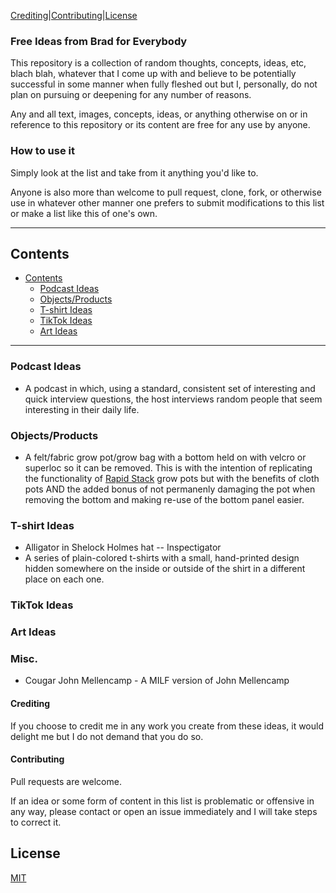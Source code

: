 [Crediting](#crediting)|[Contributing](#contributing)|[License](#license)
### Free Ideas from Brad for Everybody

This repository is a collection of random thoughts, concepts, ideas, etc, blach blah, whatever that I come up with and believe to be potentially successful in some manner when fully fleshed out but I, personally, do not plan on pursuing or deepening for any number of reasons. 

Any and all text, images, concepts, ideas, or anything otherwise on or in reference to this repository or its content are free for any use by anyone. 

### How to use it

Simply look at the list and take from it anything you'd like to. 

Anyone is also more than welcome to pull request, clone, fork, or otherwise  use in whatever other manner one prefers to submit modifications to this list or make a list like this of one's own. 

***
## Contents
- [Contents](#contents)
  - [Podcast Ideas](#podcast-ideas)
  - [Objects/Products](#objectsproducts)
  - [T-shirt Ideas](#t-shirt-ideas)
  - [TikTok Ideas](#tiktok-ideas)
  - [Art Ideas](#art-ideas)
  
  
***
### Podcast Ideas
* A podcast in which, using a standard, consistent set of interesting and quick interview questions, the host interviews random people that seem interesting in their daily life.

### Objects/Products
* A felt/fabric grow pot/grow bag with a bottom held on with velcro or superloc so it can be removed. This is with the intention of replicating the functionality of [Rapid Stack](https://rapidstackgrowpots.com/) grow pots but with the benefits of cloth pots AND the added bonus of not permanenly damaging the pot when removing the bottom and making re-use of the bottom panel easier. 
  
### T-shirt Ideas
* Alligator in Shelock Holmes hat -- Inspectigator
* A series of plain-colored t-shirts with a small, hand-printed design hidden somewhere on the inside or outside of the shirt in a different place on each one.
  
### TikTok Ideas

### Art Ideas

### Misc.
* Cougar John Mellencamp - A MILF version of John Mellencamp


#### Crediting

If you choose to credit me in any work you create from these ideas, it would delight me but I do not demand that you do so. 

#### Contributing
Pull requests are welcome.

If an idea or some form of content in this list is problematic or offensive in any way, please contact or open an issue immediately and I will take steps to correct it.


## License
[MIT](https://choosealicense.com/licenses/mit/)